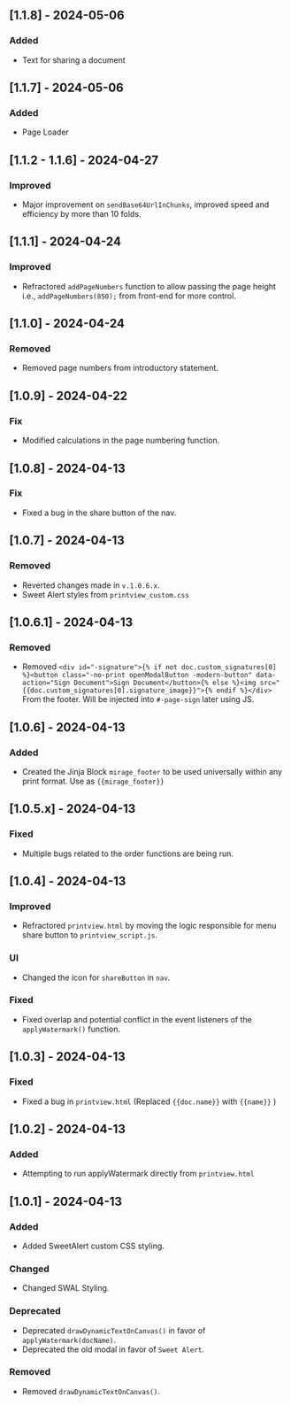 ## [1.1.8] - 2024-05-06
### Added
- Text for sharing a document

## [1.1.7] - 2024-05-06
### Added
- Page Loader

## [1.1.2 - 1.1.6] - 2024-04-27
### Improved
- Major improvement on `sendBase64UrlInChunks`, improved speed and efficiency by more than 10 folds.

## [1.1.1] - 2024-04-24
### Improved
- Refractored `addPageNumbers` function to allow passing the page height i.e., `addPageNumbers(850);` from front-end for more control.

## [1.1.0] - 2024-04-24
### Removed
- Removed page numbers from introductory statement.

## [1.0.9] - 2024-04-22
### Fix
- Modified calculations in the page numbering function.

## [1.0.8] - 2024-04-13
### Fix
- Fixed a bug in the share button of the nav.

## [1.0.7] - 2024-04-13
### Removed
- Reverted changes made in `v.1.0.6.x`.
- Sweet Alert styles from `printview_custom.css`

## [1.0.6.1] - 2024-04-13
### Removed
- Removed `<div id="-signature">{% if not doc.custom_signatures[0] %}<button class="-no-print openModalButton -modern-button" data-action="Sign Document">Sign Document</button>{% else %}<img src="{{doc.custom_signatures[0].signature_image}}">{% endif %}</div>` From the footer. Will be injected into `#-page-sign` later using JS.

## [1.0.6] - 2024-04-13
### Added
- Created the Jinja Block `mirage_footer` to be used universally within any print format. Use as `{{mirage_footer}}`

## [1.0.5.x] - 2024-04-13
### Fixed
- Multiple bugs related to the order functions are being run.

## [1.0.4] - 2024-04-13
### Improved
- Refractored `printview.html` by moving the logic responsible for menu share button to `printview_script.js`.

### UI
- Changed the icon for `shareButton` in `nav`.

### Fixed
- Fixed overlap and potential conflict in the event listeners of the `applyWatermark()` function.

## [1.0.3] - 2024-04-13
### Fixed
- Fixed a bug in `printview.html` (Replaced `{{doc.name}}` with `{{name}}` )

## [1.0.2] - 2024-04-13
### Added
- Attempting to run applyWatermark directly from `printview.html`


## [1.0.1] - 2024-04-13
### Added
- Added SweetAlert custom CSS styling.

### Changed
- Changed SWAL Styling.

### Deprecated
- Deprecated `drawDynamicTextOnCanvas()` in favor of `applyWatermark(docName)`.
- Deprecated the old modal in favor of `Sweet Alert`.

### Removed
- Removed `drawDynamicTextOnCanvas()`.